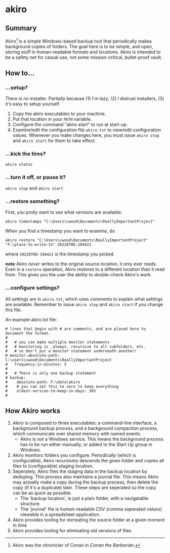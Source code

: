 # akiro

## Summary

Akiro[^1] is a simple Windows-based backup tool that periodically makes background copies of folders.  The goal here is to be simple, and open, storing stuff in human-readable formats and locations.  Akiro is intended to be a safety net for casual use, not some mission-critical, bullet-proof vault.

## How to...

### ...setup?
There is no installer.  Partially because (1) I'm lazy, (2) I distrust installers, (3) it's easy to setup yourself.
1. Copy the akiro executables to your machine.
1. Put that location in your `PATH` variable.
1. Configure the command "akiro start" to run at start-up.
1. Examine/edit the configuration file `akiro.txt` to view/edit configuration values.  Whenever you make changes here, you must issue `akiro stop` and `akiro start` for them to take effect.

### ...kick the tires?
`akiro status`

### ...turn it off, or pause it?
`akiro stop` and `akiro start`

### ...restore something?
First, you prolly want to see what versions are available:

`akiro timestamps "C:\Users\cwood\Documents\ReallyImportantProject"`

When you find a timestamp you want to examine, do

`akiro restore "C:\Users\cwood\Documents\ReallyImportantProject" "F:\place-to-write-to" 20220706-104421`

where `20220706-104421` is the timestamp you picked.

**note** Akiro *never* writes to the original source location, it only ever reads.  Even in a `restore` operation, Akiro restores to a different location than it read from.  This gives you the user the ability to double-check Akiro's work.

### ...configure settings?
All settings are in `akiro.txt`, which uses comments to explain what settings are available.  Remember to issue `akiro stop` and `akiro start` if you change this file.

An example akiro.txt file:
```
# lines that begin with # are comments, and are placed here to document the format.
#
#   # you can make multiple monitor statements
#   # monitoring is _always_ recursive to all subfolders, etc.
#   # so don't put a monitor statement underneath another!
# monitor-absolute-path: C:\users\cwood\Documents\ReallyImportantProject
#   frequency-in-minutes: 5
#
#   # There is only one backup statement
# backup:
#    absolute-path: F:\data\akiro
#    # you can set this to zero to keep everything
#    oldest-version-to-keep-in-days: 365
#
```

## How Akiro works
1. Akiro is composed to three executables: a command-line interface, a background backup process, and a background compaction process, which communicate over shared memory with named events.
   - Akiro is *not* a Windows service.  This means the background process has to be run either manually, or added to the Start Up group in Windows.
1. Akiro monitors folders you configure.  Periodically (which is configurable), Akiro recursively descends the given folder and copies all files to (configurable) staging location.
1. Seperately, Akiro files the staging data in the  backup location by deduping.  This process also maintains a journal file.  This means Akiro may actually make a copy during the backup process, then delete the copy (if it's a duplicate) later.  These steps are seperated so the copy can be as quick as possible.
   - The 'backup location', is just a plain folder, with a navigatable structure.
   - The 'journal' file is human-readable CSV (comma seperated values) viewable in a spreadsheet application.
1. Akiro provides tooling for recreating the source folder at a given moment in time
1. Akiro provides tooling for eliminating old versions of files

[^1]: Akiro was the chronicler of Conan in *Conan the Barbarian*.
